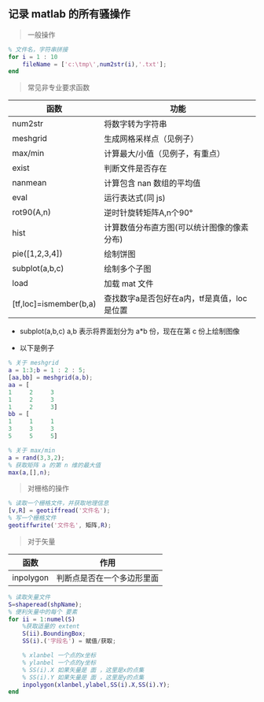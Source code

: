 ## 记录 matlab 的所有骚操作

> 一般操作

```matlab
% 文件名，字符串拼接
for i = 1 : 10
    fileName = ['c:\tmp\',num2str(i),'.txt'];
end
```

> 常见非专业要求函数

| 函数 | 功能 |
|--|--|
| num2str | 将数字转为字符串 |
| meshgrid | 生成网格采样点（见例子） |
| max/min | 计算最大/小值（见例子，有重点） |
| exist | 判断文件是否存在 |
| nanmean | 计算包含 nan 数组的平均值 |
| eval | 运行表达式(同 js) |
| rot90(A,n) | 逆时针旋转矩阵A,n个90° |
| hist | 计算数值分布直方图(可以统计图像的像素分布) |
| pie([1,2,3,4]) | 绘制饼图 |
| subplot(a,b,c) | 绘制多个子图 |
| load | 加载 mat 文件 |
| [tf,loc]=ismember(b,a) | 查找数字a是否包好在a内，tf是真值，loc是位置 |

- subplot(a,b,c) a,b 表示将界面划分为 a*b 份，现在在第 c 份上绘制图像 

- 以下是例子


```matlab
% 关于 meshgrid
a = 1:3;b = 1 : 2 : 5;
[aa,bb] = meshgrid(a,b);
aa = [
1     2     3
1     2     3
1     2     3]
bb = [
1     1     1
3     3     3
5     5     5]

% 关于 max/min
a = rand(3,3,2);
% 获取矩阵 a 的第 n 维的最大值
max(a,[],n);
```

> 对栅格的操作

```matlab
% 读取一个栅格文件，并获取地理信息
[v,R] = geotiffread('文件名');
% 写一个栅格文件
geotiffwrite('文件名', 矩阵,R);
```

> 对于矢量

| 函数 | 作用 |
| -- | -- |
| inpolygon | 判断点是否在一个多边形里面 |

```matlab
% 读取矢量文件
S=shaperead(shpName);
% 便利矢量中的每个 要素
for ii = 1:numel(S)
    %获取适量的 extent
    S(ii).BoundingBox;
    SS(i).('字段名') = 赋值/获取;

    % xlanbel 一个点的x坐标
    % ylanbel 一个点的y坐标
    % SS(i).X 如果矢量是 面 ，这里是x的点集
    % SS(i).Y 如果矢量是 面 ，这里是y的点集
    inpolygon(xlanbel,ylabel,SS(i).X,SS(i).Y);
end
```



